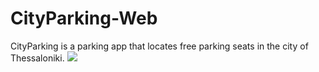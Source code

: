 # CityParking-Web
CityParking is a parking app that locates free parking seats in the city of Thessaloniki.
<img src="https://imgur.com/vEV02Mi"/>

